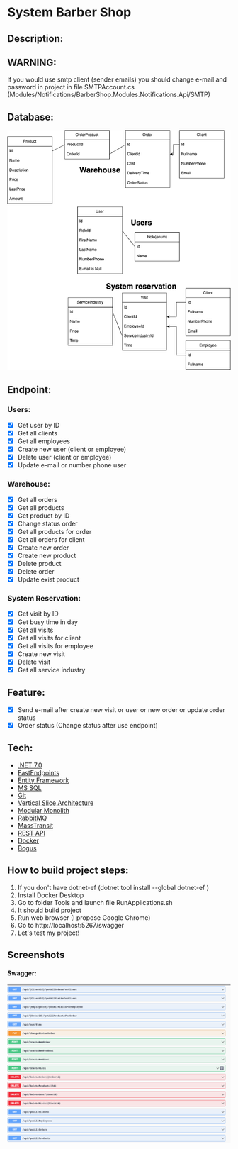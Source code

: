 # System Barber Shop

## Description:


## WARNING:
If you would use smtp client (sender emails) you should change e-mail and password in project in file SMTPAccount.cs (Modules/Notifications/BarberShop.Modules.Notifications.Api/SMTP)

## Database:
![Database](Files/BarberShopDatabase.png)

## Endpoint:

### Users:

- [x] Get user by ID
- [x] Get all clients
- [x] Get all employees
- [x] Create new user (client or employee)
- [x] Delete user (client or employee)
- [x] Update e-mail or number phone user

### Warehouse:

- [x] Get all orders
- [x] Get all products
- [x] Get product by ID
- [x] Change status order
- [x] Get all products for order
- [x] Get all orders for client
- [x] Create new order
- [x] Create new product
- [x] Delete product
- [x] Delete order
- [x] Update exist product

### System Reservation:

- [x] Get visit by ID
- [x] Get busy time in day
- [x] Get all visits
- [x] Get all visits for client
- [x] Get all visits for employee
- [x] Create new visit
- [x] Delete visit
- [x] Get all service industry

## Feature:
- [x] Send e-mail after create new visit or user or new order or update order status
- [x] Order status (Change status after use endpoint)

## Tech:

* [.NET 7.0](https://dotnet.microsoft.com/en-us/download/dotnet/7.0)
* [FastEndpoints](https://fast-endpoints.com/)
* [Entity Framework](https://learn.microsoft.com/en-us/ef/)
* [MS SQL](https://www.microsoft.com/pl-pl/sql-server/sql-server-downloads)
* [Git](https://git-scm.com/)
* [Vertical Slice Architecture](https://code-maze.com/vertical-slice-architecture-aspnet-core/)
* [Modular Monolith](https://www.youtube.com/watch?v=MkdutzVB3pY&ab_channel=DevMentorsEN)
* [RabbitMQ](https://www.rabbitmq.com/)
* [MassTransit](https://masstransit.io/)
* [REST API](https://www.ibm.com/pl-pl/cloud/learn/rest-apis)
* [Docker](https://www.docker.com/)
* [Bogus](https://github.com/bchavez/Bogus)

## How to build project steps:

1) If you don't have dotnet-ef (dotnet tool install --global dotnet-ef )
2) Install Docker Desktop
3) Go to folder Tools and launch file RunApplications.sh
4) It should build project
5) Run web browser (I propose Google Chrome)
6) Go to http://localhost:5267/swagger
7) Let's test my project!

## Screenshots

#### Swagger:
![Database](Files/swagger-endpoints.png)

